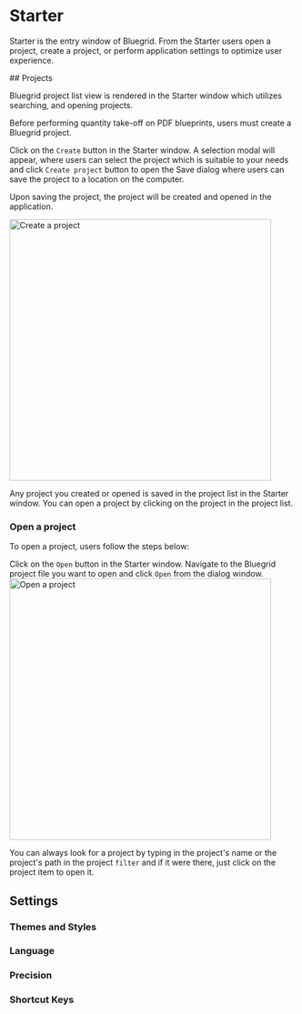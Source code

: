 # Starter
<p>
Starter is the entry window of Bluegrid. From the Starter users open a project, create a project, or perform application settings to optimize user experience.
</p>
## Projects
<p>Bluegrid project list view is rendered in the Starter window which utilizes searching, and opening projects.</p>
<procedure title="Create a project" id="create-project">
<p>Before performing quantity take-off on PDF blueprints, users must create a Bluegrid project.</p>
<step>Click on the <code>Create</code> button in the Starter window. </step>
<step>A selection modal will appear, where users can select the project which is suitable to your needs and click <code>Create project</code> button to open the Save dialog where users can save the project to a location on the computer. </step>
<p>Upon saving the project, the project will be created and opened in the application.</p>

<img src="create_project.png"  alt="Create a project"  width="460"/>
</procedure>
<note>
    <p>
        Any project you created or opened is saved in the project list in the Starter window. You can open a project by clicking on the project in the project list.
    </p>
</note>

### Open a project
<procedure title="Open a project" id="open-project">
<p>
To open a project, users follow the steps below:
</p>
<step>Click on the <code>Open</code> button in the Starter window. </step>
<step>Navigate to the Bluegrid project file you want to open and click <code>Open</code> from the dialog window.</step>
<img src="open_project.png" alt="Open a project" width="460"/>
</procedure>
<tip>
<p>
    You can always look for a project by typing in the project's name or the project's path in the project <code>filter</code> and if it were there, just click on the project item to open it.
</p>
</tip>

## Settings
### Themes and Styles

### Language

### Precision

### Shortcut Keys


